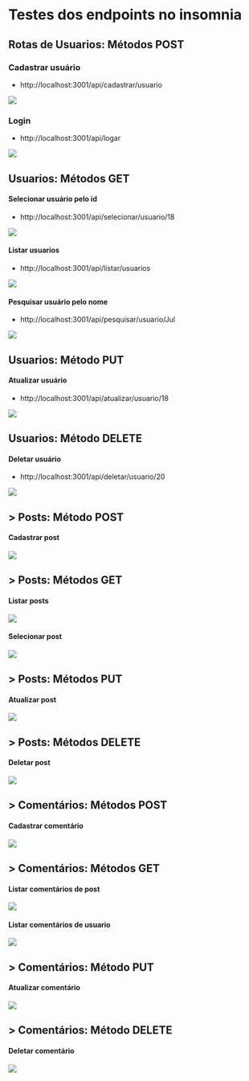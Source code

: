 # Testes dos endpoints no insomnia

## Rotas de Usuarios: Métodos POST
### Cadastrar usuário
- http://localhost:3001/api/cadastrar/usuario

<img src="./assets/cadastrar_usuario.png">

### Login

- http://localhost:3001/api/logar

<img src="./assets/login.png">

## <b>Usuarios:</b> Métodos GET
#### Selecionar usuário pelo id

- http://localhost:3001/api/selecionar/usuario/18

<img src="./assets/usario_id.png">

#### Listar usuarios

- http://localhost:3001/api/listar/usuarios

<img src="./assets/listar_usuarios.png">

#### Pesquisar usuário pelo nome

- http://localhost:3001/api/pesquisar/usuario/Jul

<img src="./assets/usuario_nome.png">

## <b>Usuarios:</b> Método PUT
#### Atualizar usuário

- http://localhost:3001/api/atualizar/usuario/18

<img src="./assets/atualizar_usuario.png">

## <b>Usuarios:</b> Método DELETE
#### Deletar usuário

- http://localhost:3001/api/deletar/usuario/20

<img src="./assets/deletar usuario.png">

## > <b>Posts:</b> Método POST
#### Cadastrar post

<img src="./assets/cadastrar_post.png">

## > <b>Posts:</b> Métodos GET
#### Listar posts

<img src="./assets/listar_posts.png">

#### Selecionar post

<img src="./assets/selecionar_post.png">

## > <b>Posts:</b> Métodos PUT
#### Atualizar post

<img src="./assets/deletar_post.png">

## > <b>Posts:</b> Métodos DELETE
#### Deletar post

<img src="./assets/deletar_post_id.png">

## > <b>Comentários:</b> Métodos POST
#### Cadastrar comentário

<img src="./assets/cadastrar_comm.png">

## > <b>Comentários:</b> Métodos GET
#### Listar comentários de post

<img src="./assets/listar_comm_posts.png">

#### Listar comentários de usuario

<img src="./assets/listar_comm_usuarui.png">

## > <b>Comentários:</b> Método PUT
#### Atualizar comentário

<img src="./assets/atualizar_comm.png">

## > <b>Comentários:</b> Método DELETE
#### Deletar comentário

<img src="./assets/deletar_comm.png">